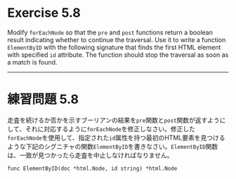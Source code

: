 # Exercise 5.8
Modify `forEachNode` so that the `pre` and `post` functions return a boolean result indicating whether to continue the traversal. Use it to write a function `ElementByID` with the following signature that finds the first HTML element with specified `id` attribute. The function should stop the traversal as soon as a match is found.

---
# 練習問題 5.8
走査を続けるか否かを示すブーリアンの結果を`pre`関数と`post`関数が返すようにして、それに対応するように`forEachNode`を修正しなさい。修正した`forEachNode`を使用して、指定された`id`属性を持つ最初のHTML要素を見つけるような下記のシグニチャの関数`ElementByID`を書きなさい。`ElementByID`関数は、一致が見つかったら走査を中止しなければなりません。


`func ElementByID(doc *html.Node, id string) *html.Node`
